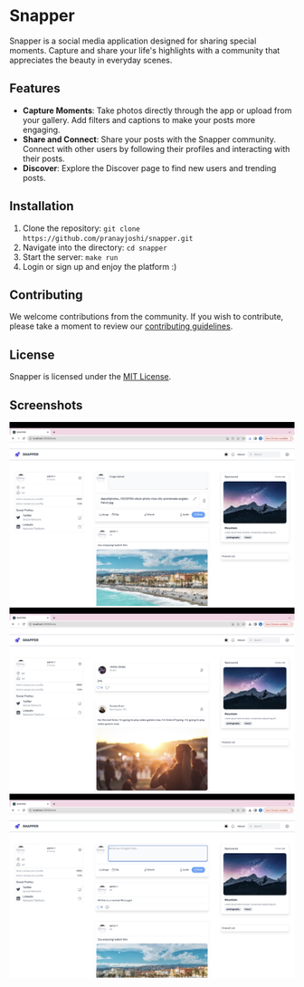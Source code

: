 # Snapper

Snapper is a social media application designed for sharing special moments. Capture and share your life's highlights with a community that appreciates the beauty in everyday scenes.

## Features

- **Capture Moments**: Take photos directly through the app or upload from your gallery. Add filters and captions to make your posts more engaging.
- **Share and Connect**: Share your posts with the Snapper community. Connect with other users by following their profiles and interacting with their posts.
- **Discover**: Explore the Discover page to find new users and trending posts.

## Installation

1. Clone the repository: `git clone https://github.com/pranayjoshi/snapper.git`
2. Navigate into the directory: `cd snapper`
3. Start the server: `make run`
4. Login or sign up and enjoy the platform :)

## Contributing

We welcome contributions from the community. If you wish to contribute, please take a moment to review our [contributing guidelines](CONTRIBUTING.md).

## License

Snapper is licensed under the [MIT License](LICENSE).


## Screenshots
![P1 Image](./img/p1.png "P1 Image")
![P2 Image](./img/p2.png "P2 Image")
![P3 Image](./img/p3.png "P3 Image")